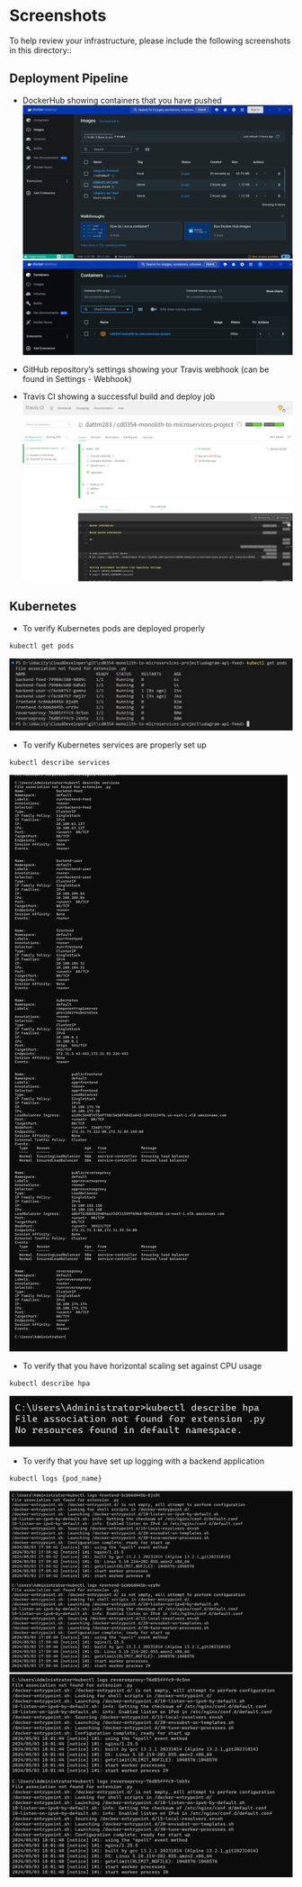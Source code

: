 # Screenshots
To help review your infrastructure, please include the following screenshots in this directory::

## Deployment Pipeline
* DockerHub showing containers that you have pushed
![](./img/Screenshot-of-DockerHub-shows-the-images.png)
![](./img/DockerHub%20showing%20containers%20that%20you%20have%20pushed.png)
* GitHub repository’s settings showing your Travis webhook (can be found in Settings - Webhook)

* Travis CI showing a successful build and deploy job
![](./img/Travis-CI-showing-a-successful-build%20job.png)

## Kubernetes
* To verify Kubernetes pods are deployed properly
```bash
kubectl get pods
```
![](./img/kubectl-get-pods.png)
* To verify Kubernetes services are properly set up
```bash
kubectl describe services
```
![](./img/kubectl-describe-services.png)
* To verify that you have horizontal scaling set against CPU usage
```bash
kubectl describe hpa
```
![](./img/kubectl%20describe%20hpa.png)
* To verify that you have set up logging with a backend application
```bash
kubectl logs {pod_name}
```
![](./img/kubectl-logs-frontend.png)
![](./img/kubectl-logs-reverseproxy.png)
